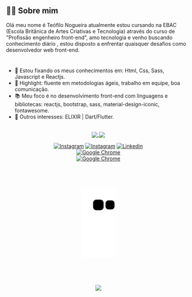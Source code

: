 ## 👨‍💻 Sobre mim

Olá meu nome é Teófilo Nogueira atualmente estou cursando na EBAC (Escola Britânica de Artes Criativas e Tecnologia) através do curso de "Profissão engenheiro front-end", amo tecnologia e venho buscando conhecimento diário , estou disposto a enfrentar quaisquer desafios como desenvolvedor web front-end.

#
- 🌲 Estou fixando os meus conhecimentos em: Html, Css, Sass, Javascript e Reactjs.
- 🤗 Highlight: fluente em metodologias ágeis, trabalho em equipe, boa comunicação.
- 📚 Meu foco é no desenvolvimento front-end com linguagens e bibliotecas: reactjs, bootstrap, sass, material-design-iconic, fontawesome.
- 👾 Outros interesses: ELIXIR | Dart/Flutter.
<br />

<div align="center">
  <a href="https://github.com/TeoNogueira">
  <img height="180em" align="center" src="https://github-readme-stats.vercel.app/api?username=teonogueira&show_icons=true&theme=react&include_all_commits=true&count_private=true"/>
  <img height="180em"  align="center" src="https://github-readme-stats.vercel.app/api/top-langs/?username=TeoNogueira&layout=compact&langs_count=7&theme=react" />


</div>

[<div align="center">![Instagram](https://img.shields.io/badge/-Instagram-057a7b?style=for-the-badge&logo=instagram&logoColor=fff)](https://www.instagram.com/teo_nogueira/) [![Instagram](https://img.shields.io/badge/-beginjscript-057a7b?style=for-the-badge&logo=Instagram&logoColor=77bcef)](https://www.instagram.com/beginjscript/)  [![Linkedin](https://img.shields.io/badge/-linkedin-057a7b?style=for-the-badge&logo=linkedin&logoColor=bffff9)</div>](https://www.linkedin.com/in/teonogueira/) [<div align="center" target="_blank">![Google Chrome](https://img.shields.io/badge/Current_Course_EBAC-7c25f8?style=for-the-badge&logo=GoogleChrome&logoColor=fff)](https://ebaconline.com.br/front-end-profession/)
[<div align="center" target="_blank">![Google Chrome](https://img.shields.io/badge/Website-7c25f8?style=for-the-badge&logo=GoogleChrome&logoColor=fff)](http://teonogueira.42web.io/)
#
<br /> 
  
  ![Snake animation](https://github.com/TeoNogueira/TeoNogueira/blob/output/github-contribution-grid-snake.svg) 
  
#
<br /> 

<div align='center'>
 
  <a href="#"><img src="https://views-badge.glitch.me/badge?page_id=TeoNogueira.visitor-badge"/></a>
</div> 



 
